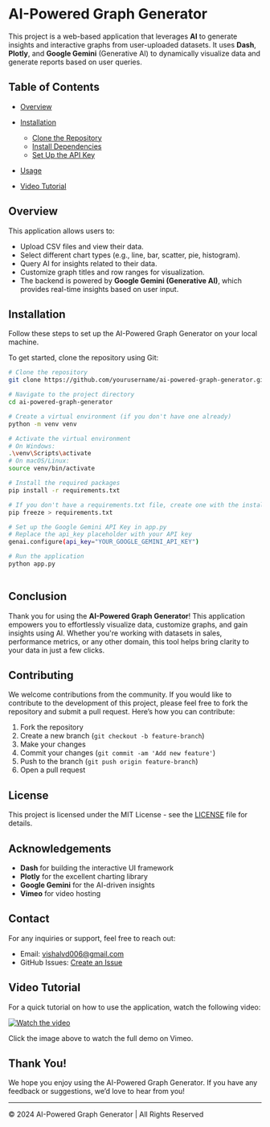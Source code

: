 # AI-Powered Graph Generator

This project is a web-based application that leverages **AI** to generate insights and interactive graphs from user-uploaded datasets. It uses **Dash**, **Plotly**, and **Google Gemini** (Generative AI) to dynamically visualize data and generate reports based on user queries.

## Table of Contents

- [Overview](#overview)
- [Installation](#installation)
  - [Clone the Repository](#clone-the-repository)
  - [Install Dependencies](#install-dependencies)
  - [Set Up the API Key](#set-up-the-api-key)

- [Usage](#conclusion)
- [Video Tutorial](#video-tutorial)

## Overview

This application allows users to:

- Upload CSV files and view their data.
- Select different chart types (e.g., line, bar, scatter, pie, histogram).
- Query AI for insights related to their data.
- Customize graph titles and row ranges for visualization.
- The backend is powered by **Google Gemini (Generative AI)**, which provides real-time insights based on user input.

## Installation

Follow these steps to set up the AI-Powered Graph Generator on your local machine.



To get started, clone the repository using Git:

```bash
# Clone the repository
git clone https://github.com/yourusername/ai-powered-graph-generator.git

# Navigate to the project directory
cd ai-powered-graph-generator

# Create a virtual environment (if you don't have one already)
python -m venv venv

# Activate the virtual environment
# On Windows:
.\venv\Scripts\activate
# On macOS/Linux:
source venv/bin/activate

# Install the required packages
pip install -r requirements.txt

# If you don't have a requirements.txt file, create one with the installed packages
pip freeze > requirements.txt

# Set up the Google Gemini API Key in app.py
# Replace the api_key placeholder with your API key
genai.configure(api_key="YOUR_GOOGLE_GEMINI_API_KEY")

# Run the application
python app.py
 
```

## Conclusion
Thank you for using the **AI-Powered Graph Generator**! This application empowers you to effortlessly visualize data, customize graphs, and gain insights using AI. Whether you're working with datasets in sales, performance metrics, or any other domain, this tool helps bring clarity to your data in just a few clicks.

## Contributing
We welcome contributions from the community. If you would like to contribute to the development of this project, please feel free to fork the repository and submit a pull request. Here’s how you can contribute:

1. Fork the repository
2. Create a new branch (`git checkout -b feature-branch`)
3. Make your changes
4. Commit your changes (`git commit -am 'Add new feature'`)
5. Push to the branch (`git push origin feature-branch`)
6. Open a pull request

## License
This project is licensed under the MIT License - see the [LICENSE](LICENSE) file for details.

## Acknowledgements
- **Dash** for building the interactive UI framework
- **Plotly** for the excellent charting library
- **Google Gemini** for the AI-driven insights
- **Vimeo** for video hosting

## Contact
For any inquiries or support, feel free to reach out:
- Email: vishalvd006@gmail.com
- GitHub Issues: [Create an Issue](https://github.com/yourusername/ai-powered-graph-generator/issues)

## Video Tutorial
For a quick tutorial on how to use the application, watch the following video:

[![Watch the video](https://img.youtube.com/vi/1034770132/maxresdefault.jpg)](https://vimeo.com/1034770132)

Click the image above to watch the full demo on Vimeo.

## Thank You!
We hope you enjoy using the AI-Powered Graph Generator. If you have any feedback or suggestions, we’d love to hear from you!

---

© 2024 AI-Powered Graph Generator | All Rights Reserved

